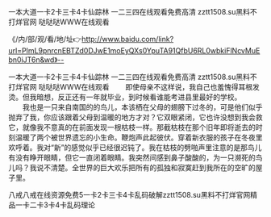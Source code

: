 一本大道一卡2卡三卡4卡仙踪林
一二三四在线观看免费高清
zztt1508.su黑料不打烊官网
哒哒哒WWW在线观看


《/内/部/观/看/地/址👉http://www.baidu.com/link?url=PImL9pnrcnEBTZd0DJwE1moEyQXs0YpuTA91QfbU6RL0wbkiFlNcvMuEbn0iJT6n&wd》--

一本大道一卡2卡三卡4卡仙踪林
一二三四在线观看免费高清
zztt1508.su黑料不打烊官网
哒哒哒WWW在线观看
	　　即使母亲不这样说，我自己也羞愧得耳根发烫。但我暗想，反正还有一年就毕业，到时候看谁能考进县里最好的学校。
　　我也是一只来自南国的的鸟儿，本该栖在父母的翅膀下过冬的，可是他们似乎抛弃了我，你应该跟着父母到温暖的地方才对？它双眼紧闭，它也许没想到我会救它，就像我不意真的在前面发现一根枯枝一样。那截枯枝在那个旧年即将逝去的时刻温暖了两个被世界遗忘的小生命。鞭炮声此起彼伏。穿着新衣服的孩子在冬夜里欢呼着。我对“新”的感觉似乎已经很迟钝了。我在枯枝的劈啪声里注意的是那鸟儿有没有睁开眼睛，但它一直闭着眼睛。我突然间感到鼻子酸酸的，为一只濒死的鸟儿吗？我说不清楚。全世界的巨大欢乐把所有的孤独和寂寞赶到我所在的空旷的屋子里。





八戒八戒在线资源免费5一卡2卡三卡4卡乱码破解zztt1508.su黑料不打烊官网精品一卡二卡3卡4卡乱码理论
